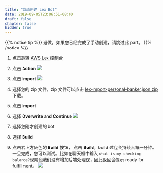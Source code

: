 ```yaml
---
title: "自动创建 Lex Bot"
date: 2019-09-05T23:06:51+08:00
draft: false
chapter: false
hidden: true
---
```



{{% notice tip %}}
选做。如果您已经完成了手动创建，请跳过此 part。
{{% /notice %}}

1. 点击跳转 [AWS Lex 控制台](https://console.aws.amazon.com/lex)

1. 点击 **Action**
    ![](/images/ask/lex-action.png) 

1. 点击 **Import** 
    ![](/images/ask/import.png) 

1. 选择您的 zip 文件。zip 文件可以点击
[lex-import-personal-banker.json.zip](https://github.com/lab798/aws-alexa-workshop-ask/blob/master/workshop/lex-import-personal-banker.json.zip) 下载。 

1. 点击 **Import** 

1. 选择 **Overwrite and Continue** 
    ![](/images/ask/import-bot.png) 

1. 选择您刚才创建的 bot 

1. 选择 **Build**

1. 点击右上方灰色的 **Build** 按钮， 点击 **Build**。build 过程会持续大概一分钟。一旦完成，您可以测试。比如在聊天框中输入 `what is my checking balance?`现阶段我们没有增加后端处理逻，因此返回会提示 ready for fulfillment。
    ![](/images/ask/ready-for-fulfillment.png)
